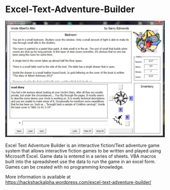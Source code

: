 # Excel-Text-Adventure-Builder

![The game screen](images/GameSreen1.jpg)

Excel Text Adventure Builder is an interactive fiction/Text adventure game system that allows interactive fiction games to be written and played using Microsoft Excel. Game data is entered in a series of sheets. VBA macros built into the spreadsheet use the data to run the game in an excel form. Games can be created with no programming knowledge.

More information is available at https://hackshackalpha.wordpress.com/excel-text-adventure-builder/
